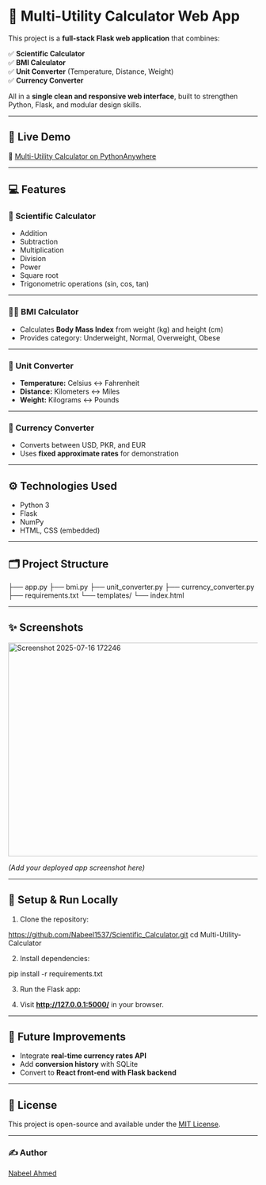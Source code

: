 # 🧮 Multi-Utility Calculator Web App

This project is a **full-stack Flask web application** that combines:

✅ **Scientific Calculator**  
✅ **BMI Calculator**  
✅ **Unit Converter** (Temperature, Distance, Weight)  
✅ **Currency Converter**

All in a **single clean and responsive web interface**, built to strengthen Python, Flask, and modular design skills.

---

## 🚀 Live Demo

🔗 [Multi-Utility Calculator on PythonAnywhere](https://nabeelahmed.pythonanywhere.com/)

---

## 💻 Features

### 🔢 Scientific Calculator
- Addition
- Subtraction
- Multiplication
- Division
- Power
- Square root
- Trigonometric operations (sin, cos, tan)

---

### 🏃‍♂️ BMI Calculator
- Calculates **Body Mass Index** from weight (kg) and height (cm)
- Provides category: Underweight, Normal, Overweight, Obese

---

### 🔄 Unit Converter
- **Temperature:** Celsius ↔ Fahrenheit
- **Distance:** Kilometers ↔ Miles
- **Weight:** Kilograms ↔ Pounds

---

### 💱 Currency Converter
- Converts between USD, PKR, and EUR
- Uses **fixed approximate rates** for demonstration

---

## ⚙️ Technologies Used

- Python 3
- Flask
- NumPy
- HTML, CSS (embedded)

---

## 🗂️ Project Structure

├── app.py
├── bmi.py
├── unit_converter.py
├── currency_converter.py
├── requirements.txt
└── templates/
└── index.html


---

## ✨ Screenshots

<img width="695" height="431" alt="Screenshot 2025-07-16 172246" src="https://github.com/user-attachments/assets/1167bb48-63d1-4403-8215-cc224f127ec5" />


*(Add your deployed app screenshot here)*

---

## 📌 Setup & Run Locally

1. Clone the repository:

https://github.com/Nabeel1537/Scientific_Calculator.git
cd Multi-Utility-Calculator

2. Install dependencies:

pip install -r requirements.txt


3. Run the Flask app:


4. Visit **http://127.0.0.1:5000/** in your browser.

---

## 🎯 Future Improvements

- Integrate **real-time currency rates API**
- Add **conversion history** with SQLite
- Convert to **React front-end with Flask backend**

---

## 📝 License

This project is open-source and available under the [MIT License](LICENSE).

---

### ✍️ Author

[Nabeel Ahmed](https://github.com/Nabeel1537)

